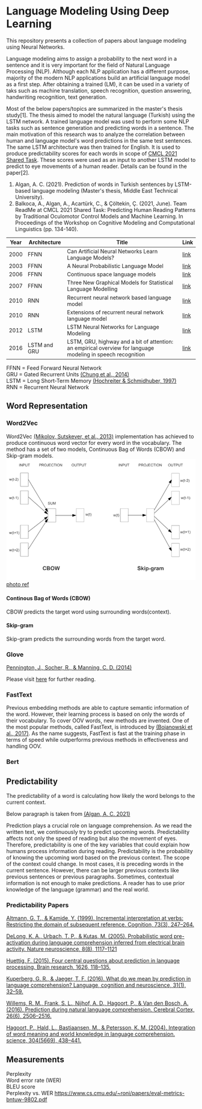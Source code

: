 # Language Modeling Using Deep Learning

This repository presents a collection of papers about language modeling using Neural Networks. 

Language modeling aims to assign a probability to the next word in a sentence and it is very important for the field of Natural Language Processing (NLP). Although each NLP application has a different purpose, majority of the modern NLP applications build an artificial language model as a first step. After obtaining a trained (LM), it can be used in a variety of taks such as machine translation, speech recognition, question answering, handwriting recognition, text generation.

Most of the below papers/topics are summarized in the master's thesis study[1]. The thesis aimed to model the natural language (Turkish) using the LSTM network. A trained language model was used to perform some NLP tasks such as sentence generation and predicting words in a sentence. The main motivation of this research was to analyze the correlation between human and language model's word predictions in the same test sentences. The same LSTM architecture was then trained for English. It is used to produce predictability scores for each words in scope of [CMCL 2021 Shared Task](https://cmclorg.github.io/shared_task). These scores were used as an input to another LSTM model to predict to eye movements of a human reader. Details can be found in the paper[2].

1. Algan, A. C. (2021). Prediction of words in Turkish sentences by LSTM-based language modeling (Master's thesis, Middle East Technical University).
2. Balkoca, A., Algan, A., Acartürk, C., & Çöltekin, Ç. (2021, June). Team ReadMe at CMCL 2021 Shared Task: Predicting Human Reading Patterns by Traditional Oculomotor Control Models and Machine Learning. In Proceedings of the Workshop on Cognitive Modeling and Computational Linguistics (pp. 134-140).



| Year          | Architecture  | Title         | Link |
| ------------- | ------------- | ------------- | ------------- |
| 2000          | FFNN          | Can Artificial Neural Networks Learn Language Models? | [link](https://www.isca-speech.org/archive/archive_papers/icslp_2000/i00_1202.pdf)  |
| 2003          | FFNN          | A Neural Probabilistic Language Model | [link](https://www.jmlr.org/papers/volume3/bengio03a/bengio03a.pdf)  |
| 2006          | FFNN          | Continuous space language models | [link](https://wiki.inf.ed.ac.uk/twiki/pub/CSTR/ListenSemester2_2009_10/sdarticle.pdf)  |
| 2007          | FFNN          | Three New Graphical Models for Statistical Language Modelling | [link](http://www.cs.utoronto.ca/~hinton/absps/threenew.pdf)  |
| 2010          | RNN           | Recurrent neural network based language model | [link](https://www.fit.vutbr.cz/research/groups/speech/publi/2010/mikolov_interspeech2010_IS100722.pdf)  |
| 2010          | RNN           | Extensions of recurrent neural network language model | [link](https://ieeexplore.ieee.org/stamp/stamp.jsp?tp=&arnumber=5947611)  |
| 2012          | LSTM          | LSTM Neural Networks for Language Modeling | [link](http://www-i6.informatik.rwth-aachen.de/publications/download/820/Sundermeyer-2012.pdf)  |
| 2016          | LSTM and GRU          |  LSTM, GRU, highway and a bit of attention: an empirical overview for language modeling in speech recognition | [link](https://publications.rwth-aachen.de/record/671147/files/671147.pdf)  |

FFNN = Feed Forward Neural Network \
GRU = Gated Recurrent Units [(Chung et al., 2014)](https://arxiv.org/pdf/1412.3555.pdf)\
LSTM = Long Short-Term Memory [(Hochreiter & Schmidhuber, 1997)](http://citeseerx.ist.psu.edu/viewdoc/download?doi=10.1.1.676.4320&rep=rep1&type=pdf) \
RNN = Recurrent Neural Network 

## Word Representation

### Word2Vec
Word2Vec [(Mikolov, Sutskever, et al., 2013)](https://proceedings.neurips.cc/paper/2013/file/9aa42b31882ec039965f3c4923ce901b-Paper.pdf) implementation has achieved to produce continuous word vector for every word in the vocabulary. The method has a set of two models, Continuous Bag of Words (CBOW) and Skip-gram models.
![Alt text](cbow-skip.PNG)
[photo ref](https://arxiv.org/pdf/1309.4168v1.pdf)

#### Continous Bag of Words (CBOW)
CBOW predicts the target word using surrounding words(context).


#### Skip-gram
Skip-gram predicts the surrounding words from the target word.

### Glove

[Pennington, J., Socher, R., & Manning, C. D. (2014)](https://nlp.stanford.edu/pubs/glove.pdf)

Please visit [here](https://nlp.stanford.edu/projects/glove/) for further reading.

### FastText
Previous embedding methods are able to capture semantic information of the word. However, their learning process is based on only the words of their vocabulary. To
cover OOV words, new methods are invented. One of the most popular methods, called FastText, is introduced by [(Bojanowski et al., 2017)](https://aclanthology.org/Q17-1010.pdf). As the name suggests, FastText is fast at the training phase in terms of speed while outperforms previous methods in effectiveness and handling OOV.


### Bert

## Predictability
The predictability of a word is calculating how likely the word belongs to the current context.

Below paragraph is taken from [(Algan, A. C. 2021)](https://open.metu.edu.tr/bitstream/handle/11511/89662/12626308.pdf)

Prediction plays a crucial role on language comprehension. As we read the written text, we continuously try to predict upcoming words. Predictability affects not only the speed of reading but also the movement of eyes. Therefore, predictability is one of the key variables that could explain how humans process information during reading. Predictability is the probability of knowing the upcoming word based on the previous context. The scope of the context could change. In most cases, it is preceding words in the current sentence. However, there can be larger previous contexts like previous sentences or previous paragraphs. Sometimes, contextual information is not enough to make predictions. A reader has to use prior knowledge of the language (grammar) and the real world.

### Predictability Papers
[Altmann, G. T., & Kamide, Y. (1999). Incremental interpretation at verbs: Restricting
the domain of subsequent reference. Cognition, 73(3), 247–264.](https://citeseerx.ist.psu.edu/viewdoc/download?doi=10.1.1.1068.4603&rep=rep1&type=pdf)

[DeLong, K. A., Urbach, T. P., & Kutas, M. (2005). Probabilistic word pre-activation
during language comprehension inferred from electrical brain activity. Nature
neuroscience, 8(8), 1117–1121](http://kutaslab.ucsd.edu/people/kutas/279/pdfs/2005.NN.1117.pdf)

[Huettig, F. (2015). Four central questions about prediction in language processing.
Brain research, 1626, 118–135.](https://pure.mpg.de/rest/items/item_2087802/component/file_2227069/content)

[Kuperberg, G. R., & Jaeger, T. F. (2016). What do we mean by prediction in language
comprehension? Language, cognition and neuroscience, 31(1), 32–59.](https://www.ncbi.nlm.nih.gov/pmc/articles/PMC4850025/)

[Willems, R. M., Frank, S. L., Nijhof, A. D., Hagoort, P., & Van den Bosch, A. (2016).
Prediction during natural language comprehension. Cerebral Cortex, 26(6),
2506–2516.](https://academic.oup.com/cercor/article/26/6/2506/1754078)

[Hagoort, P., Hald, L., Bastiaansen, M., & Petersson, K. M. (2004). Integration
of word meaning and world knowledge in language comprehension. science,
304(5669), 438–441.](https://pure.mpg.de/rest/items/item_60455_6/component/file_527079/content)

## Measurements
Perplexity \
Word error rate (WER)\
BLEU score\
Perplexity vs. WER https://www.cs.cmu.edu/~roni/papers/eval-metrics-bntuw-9802.pdf



